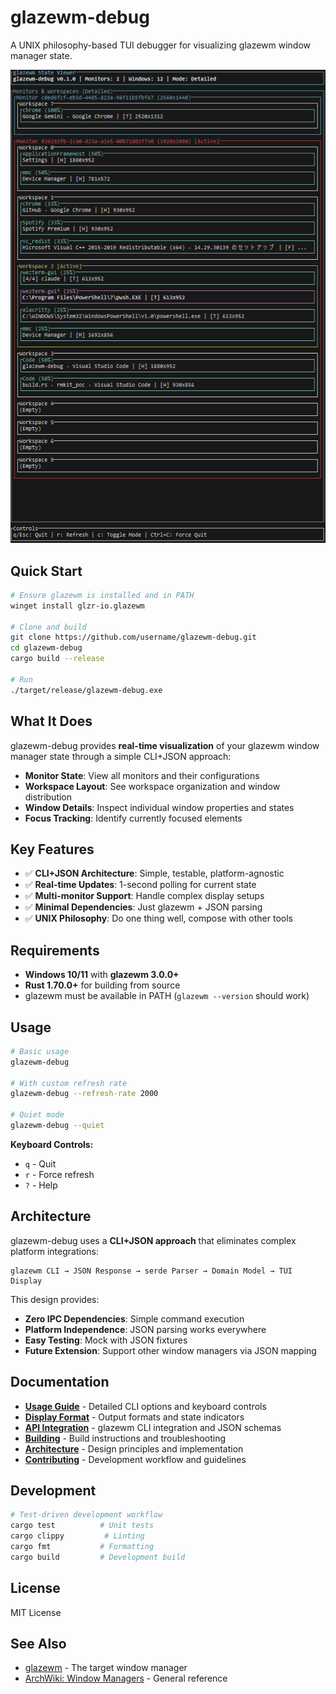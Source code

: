 # glazewm-debug

A UNIX philosophy-based TUI debugger for visualizing glazewm window manager state.

![glazewm-debug screenshot](images/screenshot.png)

## Quick Start

```bash
# Ensure glazewm is installed and in PATH
winget install glzr-io.glazewm

# Clone and build
git clone https://github.com/username/glazewm-debug.git
cd glazewm-debug
cargo build --release

# Run
./target/release/glazewm-debug.exe
```

## What It Does

glazewm-debug provides **real-time visualization** of your glazewm window manager state through a simple CLI+JSON approach:

- **Monitor State**: View all monitors and their configurations
- **Workspace Layout**: See workspace organization and window distribution  
- **Window Details**: Inspect individual window properties and states
- **Focus Tracking**: Identify currently focused elements

## Key Features

- ✅ **CLI+JSON Architecture**: Simple, testable, platform-agnostic
- ✅ **Real-time Updates**: 1-second polling for current state
- ✅ **Multi-monitor Support**: Handle complex display setups
- ✅ **Minimal Dependencies**: Just glazewm + JSON parsing
- ✅ **UNIX Philosophy**: Do one thing well, compose with other tools

## Requirements

- **Windows 10/11** with **glazewm 3.0.0+**
- **Rust 1.70.0+** for building from source
- glazewm must be available in PATH (`glazewm --version` should work)

## Usage

```bash
# Basic usage
glazewm-debug

# With custom refresh rate
glazewm-debug --refresh-rate 2000

# Quiet mode
glazewm-debug --quiet
```

**Keyboard Controls:**

- `q` - Quit
- `r` - Force refresh  
- `?` - Help

## Architecture

glazewm-debug uses a **CLI+JSON approach** that eliminates complex platform integrations:

```text
glazewm CLI → JSON Response → serde Parser → Domain Model → TUI Display
```

This design provides:

- **Zero IPC Dependencies**: Simple command execution
- **Platform Independence**: JSON parsing works everywhere
- **Easy Testing**: Mock with JSON fixtures
- **Future Extension**: Support other window managers via JSON mapping

## Documentation

- **[Usage Guide](docs/USAGE.md)** - Detailed CLI options and keyboard controls
- **[Display Format](docs/DISPLAY.md)** - Output formats and state indicators  
- **[API Integration](docs/API.md)** - glazewm CLI integration and JSON schemas
- **[Building](docs/BUILDING.md)** - Build instructions and troubleshooting
- **[Architecture](docs/ARCHITECTURE.md)** - Design principles and implementation
- **[Contributing](docs/CONTRIBUTE.md)** - Development workflow and guidelines

## Development

```bash
# Test-driven development workflow
cargo test          # Unit tests
cargo clippy         # Linting
cargo fmt           # Formatting
cargo build         # Development build
```

## License

MIT License

## See Also

- [glazewm](https://github.com/glzr-io/glazewm) - The target window manager
- [ArchWiki: Window Managers](https://wiki.archlinux.org/title/Window_manager) - General reference
